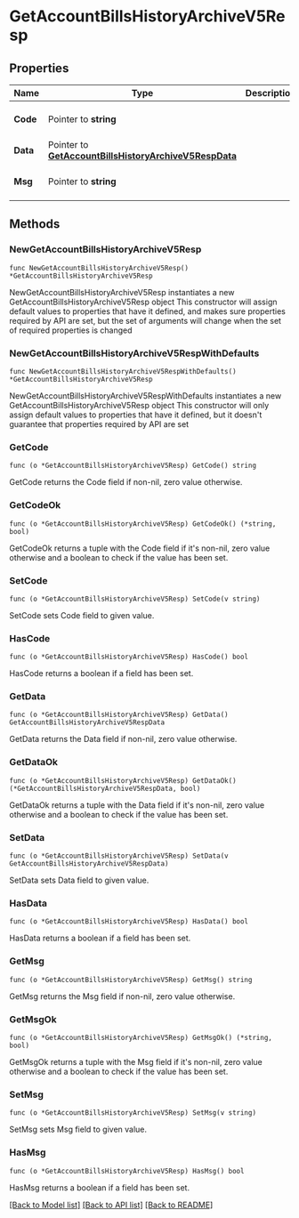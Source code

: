 # GetAccountBillsHistoryArchiveV5Resp

## Properties

Name | Type | Description | Notes
------------ | ------------- | ------------- | -------------
**Code** | Pointer to **string** |  | [optional] [default to ""]
**Data** | Pointer to [**GetAccountBillsHistoryArchiveV5RespData**](GetAccountBillsHistoryArchiveV5RespData.md) |  | [optional] 
**Msg** | Pointer to **string** |  | [optional] [default to ""]

## Methods

### NewGetAccountBillsHistoryArchiveV5Resp

`func NewGetAccountBillsHistoryArchiveV5Resp() *GetAccountBillsHistoryArchiveV5Resp`

NewGetAccountBillsHistoryArchiveV5Resp instantiates a new GetAccountBillsHistoryArchiveV5Resp object
This constructor will assign default values to properties that have it defined,
and makes sure properties required by API are set, but the set of arguments
will change when the set of required properties is changed

### NewGetAccountBillsHistoryArchiveV5RespWithDefaults

`func NewGetAccountBillsHistoryArchiveV5RespWithDefaults() *GetAccountBillsHistoryArchiveV5Resp`

NewGetAccountBillsHistoryArchiveV5RespWithDefaults instantiates a new GetAccountBillsHistoryArchiveV5Resp object
This constructor will only assign default values to properties that have it defined,
but it doesn't guarantee that properties required by API are set

### GetCode

`func (o *GetAccountBillsHistoryArchiveV5Resp) GetCode() string`

GetCode returns the Code field if non-nil, zero value otherwise.

### GetCodeOk

`func (o *GetAccountBillsHistoryArchiveV5Resp) GetCodeOk() (*string, bool)`

GetCodeOk returns a tuple with the Code field if it's non-nil, zero value otherwise
and a boolean to check if the value has been set.

### SetCode

`func (o *GetAccountBillsHistoryArchiveV5Resp) SetCode(v string)`

SetCode sets Code field to given value.

### HasCode

`func (o *GetAccountBillsHistoryArchiveV5Resp) HasCode() bool`

HasCode returns a boolean if a field has been set.

### GetData

`func (o *GetAccountBillsHistoryArchiveV5Resp) GetData() GetAccountBillsHistoryArchiveV5RespData`

GetData returns the Data field if non-nil, zero value otherwise.

### GetDataOk

`func (o *GetAccountBillsHistoryArchiveV5Resp) GetDataOk() (*GetAccountBillsHistoryArchiveV5RespData, bool)`

GetDataOk returns a tuple with the Data field if it's non-nil, zero value otherwise
and a boolean to check if the value has been set.

### SetData

`func (o *GetAccountBillsHistoryArchiveV5Resp) SetData(v GetAccountBillsHistoryArchiveV5RespData)`

SetData sets Data field to given value.

### HasData

`func (o *GetAccountBillsHistoryArchiveV5Resp) HasData() bool`

HasData returns a boolean if a field has been set.

### GetMsg

`func (o *GetAccountBillsHistoryArchiveV5Resp) GetMsg() string`

GetMsg returns the Msg field if non-nil, zero value otherwise.

### GetMsgOk

`func (o *GetAccountBillsHistoryArchiveV5Resp) GetMsgOk() (*string, bool)`

GetMsgOk returns a tuple with the Msg field if it's non-nil, zero value otherwise
and a boolean to check if the value has been set.

### SetMsg

`func (o *GetAccountBillsHistoryArchiveV5Resp) SetMsg(v string)`

SetMsg sets Msg field to given value.

### HasMsg

`func (o *GetAccountBillsHistoryArchiveV5Resp) HasMsg() bool`

HasMsg returns a boolean if a field has been set.


[[Back to Model list]](../README.md#documentation-for-models) [[Back to API list]](../README.md#documentation-for-api-endpoints) [[Back to README]](../README.md)


